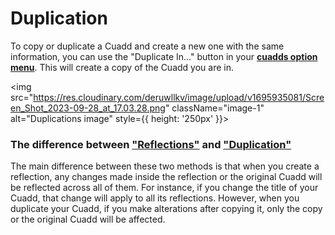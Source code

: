 # Duplication

To copy or duplicate a Cuadd and create a new one with the same information, you can use the "Duplicate In..." button in your [**cuadds option menu**](./CuaddOptionMenu.md). This will create a copy of the Cuadd you are in.

 <img src="https://res.cloudinary.com/deruwllkv/image/upload/v1695935081/Screen_Shot_2023-09-28_at_17.03.28.png" className="image-1" alt="Duplications image" style={{ height: '250px' }}></img> 

### The difference between ["Reflections"](./Reflections.md) and ["Duplication"](./Duplication.md)

The main difference between these two methods is that when you create a reflection, any changes made inside the reflection or the original Cuadd will be reflected across all of them. For instance, if you change the title of your Cuadd, that change will apply to all its reflections. However, when you duplicate your Cuadd, if you make alterations after copying it, only the copy or the original Cuadd will be affected.
